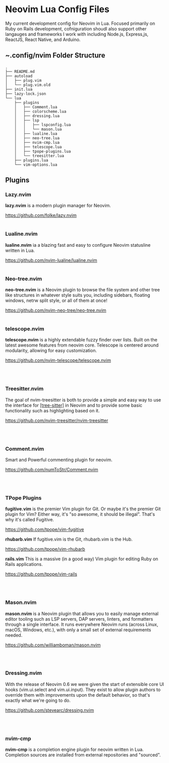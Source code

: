 # Neovim Lua Config Files

My current development config for Neovim in Lua. Focused primarily on Ruby on Rails development, cofniguration shoudl also support other langauges and frameworks I work with including Node.js, Express,js, ReactJS, React Native, and Arduino.

## ~.config/nvim Folder Structure

```
.
├── README.md
├── autoload
│   ├── plug.vim
│   └── plug.vim.old
├── init.lua
├── lazy-lock.json
└── lua
    ├── plugins
    │   ├── Comment.lua
    │   ├── colorscheme.lua
    │   ├── dressing.lua
    │   ├── lsp
    │   │   ├── lspconfig.lua
    │   │   └── mason.lua
    │   ├── lualine.lua
    │   ├── neo-tree.lua
    │   ├── nvim-cmp.lua
    │   ├── telescope.lua
    │   ├── tpope-plugins.lua
    │   └── treesitter.lua
    ├── plugins.lua
    └── vim-options.lua 
```



## Plugins

### Lazy.nvim
**lazy.nvim** is a modern plugin manager for Neovim.

https://github.com/folke/lazy.nvim
<br><br>


### Lualine.nvim
 **lualine.nvim** ia a blazing fast and easy to configure Neovim statusline written in Lua.

https://github.com/nvim-lualine/lualine.nvim
<br><br>

### Neo-tree.nvim
**neo-tree.nvim** is a Neovim plugin to browse the file system and other tree like structures in whatever style suits you, including sidebars, floating windows, netrw split style, or all of them at once!

https://github.com/nvim-neo-tree/neo-tree.nvim
<br><br>

### telescope.nvim
**telescope.nvim** is a highly extendable fuzzy finder over lists. Built on the latest awesome features from neovim core. Telescope is centered around modularity, allowing for easy customization.

https://github.com/nvim-telescope/telescope.nvim

<br><br>

### Treesitter.nvim
The goal of nvim-treesitter is both to provide a simple and easy way to use the interface for [[tree-sitter]](https://github.com/tree-sitter/tree-sitter) in Neovim and to provide some basic functionality such as highlighting based on it.

https://github.com/nvim-treesitter/nvim-treesitter

<br><br>

### Comment.nvim
Smart and Powerful commenting plugin for neovim. 

https://github.com/numToStr/Comment.nvim

<br><br>

### TPope Plugins

**fugitive.vim** is the premier Vim plugin for Git. Or maybe it's the premier Git plugin for Vim? Either way, it's "so awesome, it should be illegal". That's why it's called Fugitive.

https://github.com/tpope/vim-fugitive

**rhubarb.vim** If fugitive.vim is the Git, rhubarb.vim is the Hub.

https://github.com/tpope/vim-rhubarb

**rails.vim** This is a massive (in a good way) Vim plugin for editing Ruby on Rails applications.

https://github.com/tpope/vim-rails

<br><br>

### Mason.nvim
**mason.nvim** is a Neovim plugin that allows you to easily manage external editor tooling such as LSP servers, DAP servers, linters, and formatters through a single interface. It runs everywhere Neovim runs (across Linux, macOS, Windows, etc.), with only a small set of external requirements needed.

https://github.com/williamboman/mason.nvim

<br><br>

### Dressing.nvim
With the release of Neovim 0.6 we were given the start of extensible core UI hooks (vim.ui.select and vim.ui.input). They exist to allow plugin authors to override them with improvements upon the default behavior, so that's exactly what we're going to do.

https://github.com/stevearc/dressing.nvim

<br><br>

### nvim-cmp
**nvim-cmp** is a completion engine plugin for neovim written in Lua. Completion sources are installed from external repositories and "sourced".

<br><br>


